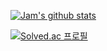 [![Jam's github stats](https://github-readme-stats.vercel.app/api?username=datactor)](https://github.com/anuraghazra/github-readme-stats)


[![Solved.ac
프로필](http://mazassumnida.wtf/api/generate_badge?boj=jaemina)](https://solved.ac/jaemina)

<!---
datactor/datactor is a ✨ special ✨ repository because its `README.md` (this file) appears on your GitHub profile.
You can click the Preview link to take a look at your changes.
--->
